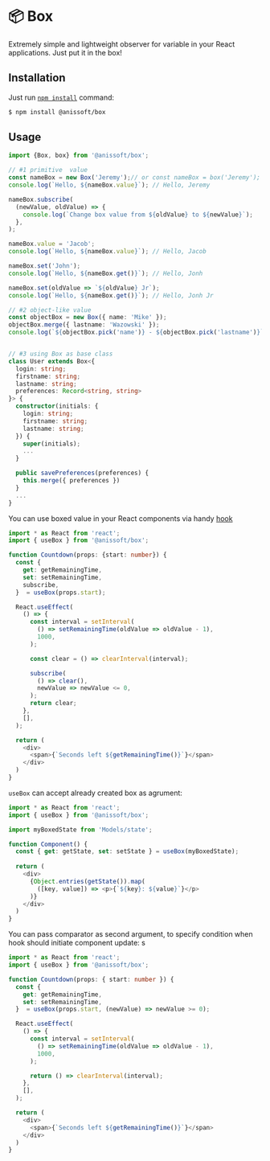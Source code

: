 # 📦 Box  

Extremely simple and lightweight observer for variable in your React applications. Just put it in the box!

## Installation
Just run [`npm install`](https://docs.npmjs.com/getting-started/installing-npm-packages-locally) command:
```bash
$ npm install @anissoft/box
```

## Usage

```ts
import {Box, box} from '@anissoft/box';

// #1 primitive  value
const nameBox = new Box('Jeremy');// or const nameBox = box('Jeremy');
console.log(`Hello, ${nameBox.value}`); // Hello, Jeremy

nameBox.subscribe(
  (newValue, oldValue) => {
    console.log(`Change box value from ${oldValue} to ${newValue}`);
  },
);

nameBox.value = 'Jacob';
console.log(`Hello, ${nameBox.value}`); // Hello, Jacob

nameBox.set('John');
console.log(`Hello, ${nameBox.get()}`); // Hello, Jonh

nameBox.set(oldValue => `${oldValue} Jr`);
console.log(`Hello, ${nameBox.get()}`); // Hello, Jonh Jr

// #2 object-like value
const objectBox = new Box({ name: 'Mike' });
objectBox.merge({ lastname: 'Wazowski' });
console.log(`${objectBox.pick('name')} - ${objectBox.pick('lastname')}`)
```

```typescript

// #3 using Box as base class
class User extends Box<{
  login: string;
  firstname: string;
  lastname: string;
  preferences: Record<string, string>
}> {
  constructor(initials: { 
    login: string;
    firstname: string;
    lastname: string;
  }) {
    super(initials);
    ...
  }

  public savePreferences(preferences) {
    this.merge({ preferences })
  }
  ...
}

```


You can use boxed value in your React components via handy [hook](https://reactjs.org/docs/hooks-overview.html)

```ts
import * as React from 'react';
import { useBox } from '@anissoft/box';

function Countdown(props: {start: number}) {
  const { 
    get: getRemainingTime, 
    set: setRemainingTime,
    subscribe,
  }  = useBox(props.start);

  React.useEffect(
    () => {
      const interval = setInterval(
        () => setRemainingTime(oldValue => oldValue - 1),
        1000,
      ); 

      const clear = () => clearInterval(interval);

      subscribe(
        () => clear(),
        newValue => newValue <= 0,
      );
      return clear;
    },
    [],
  );

  return (
    <div>
      <span>{`Seconds left ${getRemainingTime()}`}</span>
    </div>
  )
}
```

``useBox`` can accept already created box as agrument:

```ts
import * as React from 'react';
import { useBox } from '@anissoft/box';

import myBoxedState from 'Models/state';

function Component() {
  const { get: getState, set: setState } = useBox(myBoxedState);
 
  return (
    <div>
      {Object.entries(getState()).map(
        ([key, value]) => <p>{`${key}: ${value}`}</p>
      )}
    </div>
  )
}
```

You can pass comparator as second argument, to specify condition when hook should initiate component update:
s
```ts
import * as React from 'react';
import { useBox } from '@anissoft/box';

function Countdown(props: { start: number }) {
  const { 
    get: getRemainingTime, 
    set: setRemainingTime,
  }  = useBox(props.start, (newValue) => newValue >= 0);

  React.useEffect(
    () => {
      const interval = setInterval(
        () => setRemainingTime(oldValue => oldValue - 1),
        1000,
      ); 

      return () => clearInterval(interval);
    },
    [],
  );

  return (
    <div>
      <span>{`Seconds left ${getRemainingTime()}`}</span>
    </div>
  )
}
```
